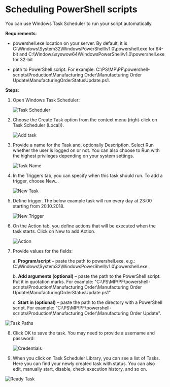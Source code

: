 # Scheduling PowerShell scripts

You can use Windows Task Scheduler to run your script automatically.

**Requirements**:

- powershell.exe location on your server. By default, it is C:\Windows\System32\WindowsPowerShell\v1.0\powershell.exe for 64-bit and C:\Windows\syswow64\WindowsPowerShell\v1.0\powershell.exe for 32-bit

- path to PowerShell script. For example: C:\PS\MP\PF\powershell-scripts\Production\Manufacturing Order\Manufacturing Order Update\ManufacturingOrderStatusUpdate.ps1.

**Steps**:

1. Open Windows Task Scheduler:

    ![Task Scheduler](./media/task-scheduler.png)

2. Choose the Create Task option from the context menu (right-click on Task Scheduler (Local)).

    ![Add task](./media/create-task.png)

3. Provide a name for the Task and, optionally Description. Select Run whether the user is logged on or not. You can also choose to Run with the highest privileges depending on your system settings.

    ![Task Name](./media/task-name.png)

4. In the Triggers tab, you can specify when this task should run. To add a trigger, choose New...

    ![New Task](./media//new-task.png)

5. Define trigger. The below example task will run every day at 23:00 starting from 20.10.2018.

    ![New Trigger](./media/new%20trigger.png)

6. On the Action tab, you define actions that will be executed when the task starts. Click on New to add Action.

    ![Action](./media/action-type.png)

7. Provide values for the fields:

    a. **Program/script** – paste the path to powershell.exe, e.g.: C:\Windows\System32\WindowsPowerShell\v1.0\powershell.exe.

    b. **Add arguments (optional)** – paste the path to the PowerShell script. Put it in quotation marks. For example: "C:\PS\MP\PF\powershell-scripts\Production\Manufacturing Order\Manufacturing Order Update\ManufacturingOrderStatusUpdate.ps1"

    c. **Start in (optional)** – paste the path to the directory with a PowerShell script. For example: "C:\PS\MP\PF\powershell-scripts\Production\Manufacturing Order\Manufacturing Order Update\".

![Task Paths](./media//task-paths.png)

8. Click OK to save the task. You may need to provide a username and password:

    ![Credentials](./media/scheduling-name.png)

9. When you click on Task Scheduler Library, you can see a list of Tasks. Here you can find your newly created task with status. You can also edit, manually start, disable, check execution history, and so on.

![Ready Task](./media/ready-task.jpg)